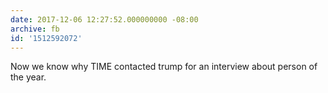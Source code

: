 ```yaml
---
date: 2017-12-06 12:27:52.000000000 -08:00
archive: fb
id: '1512592072'
---
```


Now we know why TIME contacted trump for an interview about person of the year.
